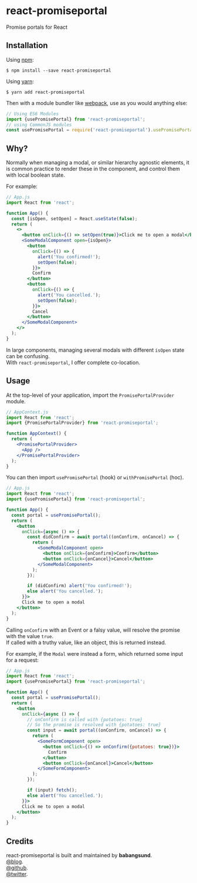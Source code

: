 # react-promiseportal

Promise portals for React

## Installation

Using [npm](https://www.npmjs.com/):

    $ npm install --save react-promiseportal

Using [yarn](https://yarnpkg.com/):

    $ yarn add react-promiseportal


Then with a module bundler like [webpack](https://webpack.github.io/), use as you would anything else:

```js
// Using ES6 Modules
import {usePromisePortal} from 'react-promiseportal';
// using CommonJS modules
const usePromisePortal = require('react-promiseportal').usePromisePortal;
```

## Why?

Normally when managing a modal, or similar hierarchy agnostic elements, it is common practice to render these in the component, and control them with local boolean state.

For example:

```jsx
// App.js
import React from 'react';

function App() {
  const [isOpen, setOpen] = React.useState(false);
  return (
    <>
      <button onClick={() => setOpen(true)}>Click me to open a modal</button>
      <SomeModalComponent open={isOpen}>
        <button
          onClick={() => {
            alert('You confirmed!');
            setOpen(false);
          }}>
          Confirm
        </button>
        <button
          onClick={() => {
            alert('You cancelled.');
            setOpen(false);
          }}>
          Cancel
        </button>
      </SomeModalComponent>
    </>
  );
}
```

In large components, managing several modals with different `isOpen` state can be confusing.  
With `react-promiseportal`, I offer complete co-location.  

## Usage

At the top-level of your application, import the `PromisePortalProvider` module.

```jsx
// AppContext.js
import React from 'react';
import {PromisePortalProvider} from 'react-promiseportal';

function AppContext() {
  return (
    <PromisePortalProvider>
      <App />
    </PromisePortalProvider>
  );
}
```

You can then import `usePromisePortal` (hook) or `withPromisePortal` (hoc).

```jsx
// App.js
import React from 'react';
import {usePromisePortal} from 'react-promiseportal';

function App() {
  const portal = usePromisePortal();
  return (
    <button
      onClick={async () => {
        const didConfirm = await portal((onConfirm, onCancel) => {
          return (
            <SomeModalComponent open>
              <button onClick={onConfirm}>Confirm</button>
              <button onClick={onCancel}>Cancel</button>
            </SomeModalComponent>
          );
        });

        if (didConfirm) alert('You confirmed!');
        else alert('You cancelled.');
      }}>
      Click me to open a modal
    </button>
  );
}
```

Calling `onConfirm` with an Event or a falsy value, will resolve the promise with the value `true`.  
If called with a truthy value, like an object, this is returned instead.  

For example, if the `Modal` were instead a form, which returned some input for a request:

```jsx
// App.js
import React from 'react';
import {usePromisePortal} from 'react-promiseportal';

function App() {
  const portal = usePromisePortal();
  return (
    <button
      onClick={async () => {
        // onConfirm is called with {potatoes: true}
        // So the promise is resolved with {potatoes: true}
        const input = await portal((onConfirm, onCancel) => {
          return (
            <SomeFormComponent open>
              <button onClick={() => onConfirm({potatoes: true})}>
                Confirm
              </button>
              <button onClick={onCancel}>Cancel</button>
            </SomeFormComponent>
          );
        });

        if (input) fetch();
        else alert('You cancelled.');
      }}>
      Click me to open a modal
    </button>
  );
}
```

## Credits

react-promiseportal is built and maintained by **babangsund**.  
[@blog](https://babangsund.com/).  
[@github](https://github.com/babangsund).  
[@twitter](https://twitter.com/babangsund). 
